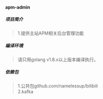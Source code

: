 #### apm-admin

##### 项目简介
> 1.提供主站APM相关后台管理功能  

##### 编译环境
> 请只用golang v1.8.x以上版本编译执行。  

##### 依赖包
> 1.公共包github.com/namelessup/bilibili  
> 2.kafka
